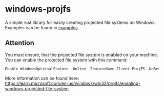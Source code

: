 # windows-projfs
A simple rust library for easily creating projected file systems on Windows.  
Examples can be found in [examples](examples).  

## Attention
You must ensure, that the projected file system is enabled on your machine.  
You can enable the projected file system with this command:  
```ps1
Enable-WindowsOptionalFeature -Online -FeatureName Client-ProjFS -NoRestart
```
More information can be found here:  
https://learn.microsoft.com/en-us/windows/win32/projfs/enabling-windows-projected-file-system